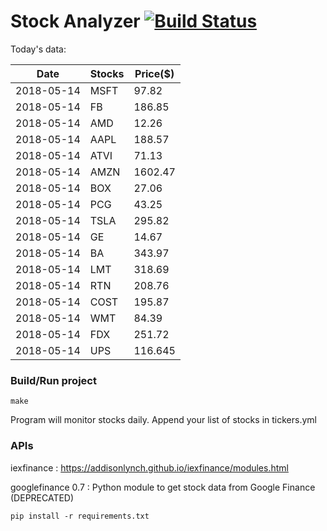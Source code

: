 # Stock Analyzer [![Build Status](https://travis-ci.org/ogoyal/StockAnalyzer.svg?branch=master)](https://travis-ci.org/ogoyal/StockAnalyzer)

Today's data:

| Date| Stocks| Price($) | 
| --- | --- | ---  | 
| 2018-05-14| MSFT| 97.82 | 
| 2018-05-14| FB| 186.85 | 
| 2018-05-14| AMD| 12.26 | 
| 2018-05-14| AAPL| 188.57 | 
| 2018-05-14| ATVI| 71.13 | 
| 2018-05-14| AMZN| 1602.47 | 
| 2018-05-14| BOX| 27.06 | 
| 2018-05-14| PCG| 43.25 | 
| 2018-05-14| TSLA| 295.82 | 
| 2018-05-14| GE| 14.67 | 
| 2018-05-14| BA| 343.97 | 
| 2018-05-14| LMT| 318.69 | 
| 2018-05-14| RTN| 208.76 | 
| 2018-05-14| COST| 195.87 | 
| 2018-05-14| WMT| 84.39 | 
| 2018-05-14| FDX| 251.72 | 
| 2018-05-14| UPS| 116.645 | 

### Build/Run project

```
make
```

Program will monitor stocks daily. Append your list of stocks in tickers.yml

### APIs
iexfinance : https://addisonlynch.github.io/iexfinance/modules.html

googlefinance 0.7 : Python module to get stock data from Google Finance (DEPRECATED)

```
pip install -r requirements.txt
```
